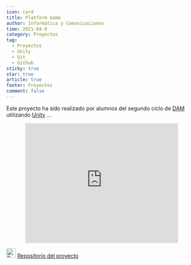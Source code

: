 ```yaml
---
icon: card
title: Platform Game
author: Informática y Comunicaciones
time: 2021-04-9
category: Proyectos
tag:
  - Proyectos
  - Unity
  - Git
  - Github
sticky: true
star: true
article: true
footer: Proyectos
comment: false
---
```


Este proyecto ha sido realizado por alumnos del segundo ciclo de [DAM](/fp_reglada/dam/) utilizando [Unity](https://unity.com/es) ...

<p style="text-align:center;">
<iframe width="80%" height="315" src="https://www.youtube.com/embed/sNF0Gj-JYiQ" title="YouTube video player" frameborder="0" allow="accelerometer; autoplay; clipboard-write; encrypted-media; gyroscope; picture-in-picture" allowfullscreen></iframe>
</p>

<img alt="Repositorio" src="/assets/icon/github-logo.png" width="25px"/> [ Repositorio del proyecto](https://github.com/CIFP-Virgen-de-Gracia/PlatformGame)
<!-- more -->